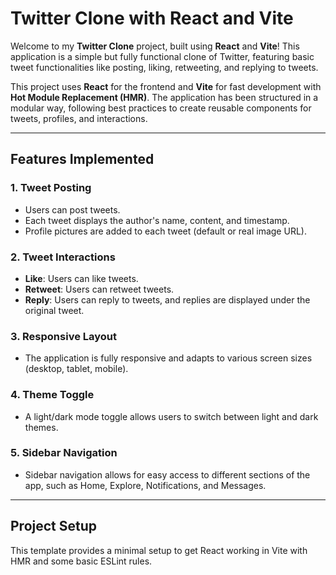 # Twitter Clone with React and Vite

Welcome to my **Twitter Clone** project, built using **React** and **Vite**! This application is a simple but fully functional clone of Twitter, featuring basic tweet functionalities like posting, liking, retweeting, and replying to tweets.

This project uses **React** for the frontend and **Vite** for fast development with **Hot Module Replacement (HMR)**. The application has been structured in a modular way, following best practices to create reusable components for tweets, profiles, and interactions.

---

## Features Implemented

### 1. **Tweet Posting**
   - Users can post tweets.
   - Each tweet displays the author's name, content, and timestamp.
   - Profile pictures are added to each tweet (default or real image URL).

### 2. **Tweet Interactions**
   - **Like**: Users can like tweets.
   - **Retweet**: Users can retweet tweets.
   - **Reply**: Users can reply to tweets, and replies are displayed under the original tweet.

### 3. **Responsive Layout**
   - The application is fully responsive and adapts to various screen sizes (desktop, tablet, mobile).

### 4. **Theme Toggle**
   - A light/dark mode toggle allows users to switch between light and dark themes.

### 5. **Sidebar Navigation**
   - Sidebar navigation allows for easy access to different sections of the app, such as Home, Explore, Notifications, and Messages.

---

## Project Setup

This template provides a minimal setup to get React working in Vite with HMR and some basic ESLint rules.


